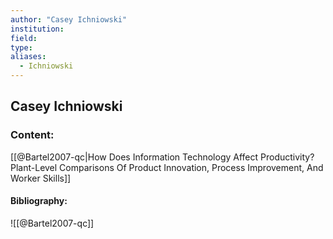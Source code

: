 ```yaml
---
author: "Casey Ichniowski"
institution:
field:
type:
aliases:
  - Ichniowski
---
```


## Casey Ichniowski

### Content:
[[@Bartel2007-qc|How Does Information Technology Affect Productivity? Plant-Level Comparisons Of Product Innovation, Process Improvement, And Worker Skills]]

#### Bibliography:

![[@Bartel2007-qc]]